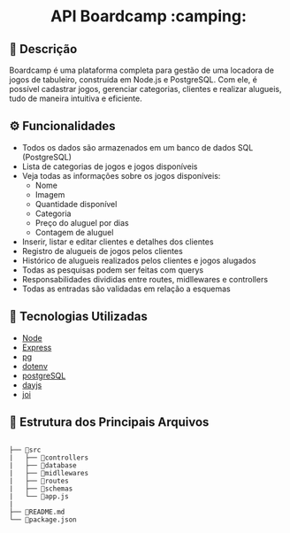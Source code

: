 <h1 align="center"> API Boardcamp :camping:</h1>


## :memo: Descrição
Boardcamp é uma plataforma completa para gestão de uma locadora de jogos de tabuleiro, construída em Node.js e PostgreSQL. Com ele, é possível cadastrar jogos, gerenciar categorias, clientes e realizar alugueis, tudo de maneira intuitiva e eficiente.


## :gear: Funcionalidades

- Todos os dados são armazenados em um banco de dados SQL (PostgreSQL)
- Lista de categorias de jogos e jogos disponíveis
- Veja todas as informações sobre os jogos disponíveis:
  - Nome
  - Imagem
  - Quantidade disponível
  - Categoria
  - Preço do aluguel por dias
  - Contagem de aluguel
- Inserir, listar e editar clientes e detalhes dos clientes
- Registro de alugueis de jogos pelos clientes
- Histórico de alugueis realizados pelos clientes e jogos alugados
- Todas as pesquisas podem ser feitas com querys
- Responsabilidades divididas entre routes, midllewares e controllers
- Todas as entradas são validadas em relação a esquemas

## :robot: Tecnologias Utilizadas

- [Node](https://nodejs.org/pt-br/)
- [Express](https://expressjs.com/pt-br/)
- [pg](https://www.npmjs.com/package/pg)
- [dotenv](https://github.com/motdotla/dotenv)
- [postgreSQL](https://www.postgresql.org/)
- [dayjs](https://day.js.org/)
- [joi](https://www.npmjs.com/package/joi)


## :file_folder: Estrutura dos Principais Arquivos

```

├── 📁src
|   ├── 📁controllers
|   ├── 📁database
|   ├── 📁midllewares
|   ├── 📁routes
|   ├── 📁schemas
|   └── 📄app.js
|
├── 📄README.md
└── 📄package.json

```
